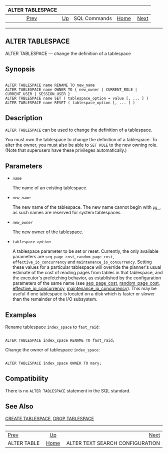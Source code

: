 <!--?xml version="1.0" encoding="UTF-8" standalone="no"?-->

|              ALTER TABLESPACE              |                                        |              |                                                       |                                                                   |
| :----------------------------------------: | :------------------------------------- | :----------: | ----------------------------------------------------: | ----------------------------------------------------------------: |
| [Prev](sql-altertable.html "ALTER TABLE")  | [Up](sql-commands.html "SQL Commands") | SQL Commands | [Home](index.html "PostgreSQL 17devel Documentation") |  [Next](sql-altertsconfig.html "ALTER TEXT SEARCH CONFIGURATION") |

***

[]()

## ALTER TABLESPACE

ALTER TABLESPACE — change the definition of a tablespace

## Synopsis

```

ALTER TABLESPACE name RENAME TO new_name
ALTER TABLESPACE name OWNER TO { new_owner | CURRENT_ROLE | CURRENT_USER | SESSION_USER }
ALTER TABLESPACE name SET ( tablespace_option = value [, ... ] )
ALTER TABLESPACE name RESET ( tablespace_option [, ... ] )
```

## Description

`ALTER TABLESPACE` can be used to change the definition of a tablespace.

You must own the tablespace to change the definition of a tablespace. To alter the owner, you must also be able to `SET ROLE` to the new owning role. (Note that superusers have these privileges automatically.)

## Parameters

*   *`name`*

    The name of an existing tablespace.

*   *`new_name`*

    The new name of the tablespace. The new name cannot begin with `pg_`, as such names are reserved for system tablespaces.

*   *`new_owner`*

    The new owner of the tablespace.

*   *`tablespace_option`*

    A tablespace parameter to be set or reset. Currently, the only available parameters are `seq_page_cost`, `random_page_cost`, `effective_io_concurrency` and `maintenance_io_concurrency`. Setting these values for a particular tablespace will override the planner's usual estimate of the cost of reading pages from tables in that tablespace, and the executor's prefetching behavior, as established by the configuration parameters of the same name (see [seq\_page\_cost](runtime-config-query.html#GUC-SEQ-PAGE-COST), [random\_page\_cost](runtime-config-query.html#GUC-RANDOM-PAGE-COST), [effective\_io\_concurrency](runtime-config-resource.html#GUC-EFFECTIVE-IO-CONCURRENCY), [maintenance\_io\_concurrency](runtime-config-resource.html#GUC-MAINTENANCE-IO-CONCURRENCY)). This may be useful if one tablespace is located on a disk which is faster or slower than the remainder of the I/O subsystem.

## Examples

Rename tablespace `index_space` to `fast_raid`:

```

ALTER TABLESPACE index_space RENAME TO fast_raid;
```

Change the owner of tablespace `index_space`:

```

ALTER TABLESPACE index_space OWNER TO mary;
```

## Compatibility

There is no `ALTER TABLESPACE` statement in the SQL standard.

## See Also

[CREATE TABLESPACE](sql-createtablespace.html "CREATE TABLESPACE"), [DROP TABLESPACE](sql-droptablespace.html "DROP TABLESPACE")

***

|                                            |                                                       |                                                                   |
| :----------------------------------------- | :---------------------------------------------------: | ----------------------------------------------------------------: |
| [Prev](sql-altertable.html "ALTER TABLE")  |         [Up](sql-commands.html "SQL Commands")        |  [Next](sql-altertsconfig.html "ALTER TEXT SEARCH CONFIGURATION") |
| ALTER TABLE                                | [Home](index.html "PostgreSQL 17devel Documentation") |                                   ALTER TEXT SEARCH CONFIGURATION |
